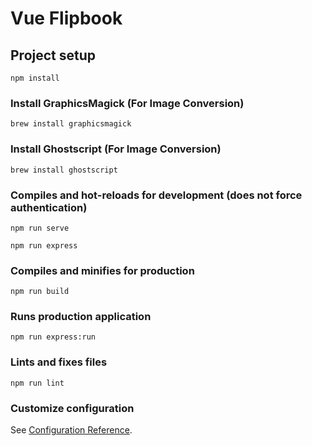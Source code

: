 # Vue Flipbook

## Project setup
```
npm install
```

### Install GraphicsMagick (For Image Conversion)
```
brew install graphicsmagick
```
### Install Ghostscript (For Image Conversion)
```
brew install ghostscript
```

### Compiles and hot-reloads for development (does not force authentication)
```
npm run serve
```
```
npm run express
```
### Compiles and minifies for production
```
npm run build
```
### Runs production application
```
npm run express:run
```

### Lints and fixes files
```
npm run lint
```

### Customize configuration
See [Configuration Reference](https://cli.vuejs.org/config/).
